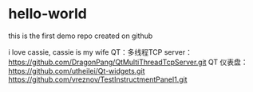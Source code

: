 # hello-world
this is the first demo repo created on github


i love cassie, cassie is my wife
QT：多线程TCP server：
https://github.com/DragonPang/QtMultiThreadTcpServer.git
QT 仪表盘：
https://github.com/utheilei/Qt-widgets.git
https://github.com/vreznov/TestInstructmentPanel1.git
